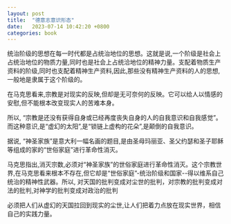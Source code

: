 ```yaml
---
layout: post
title:  "德意志意识形态"
date:   2023-07-14 10:42:20 +0800
categories: book
---
```

统治阶级的思想在每一时代都是占统治地位的思想。这就是说,一个阶级是社会上占统治地位的物质力量,同时也是社会上占统洽地位的精神力量。支配着物质生产资料的阶级,同时也支配着精神生产资料,因此,那些没有精神生产资料的人的思想,一般地是隶属于这个阶级的。  
  
在马克思看来,宗教是对现实的反映,但却是无可奈何的反映。它可以给人以情感的安慰,但不能根本改变现实人的苦难本身。  
  
所以, “宗教是还没有获得自身或已经再度丧失自身的人的自我意识和自我感觉”。而这种意识,是“虚幻的太阳”,是“锁链上虚构的花朵”,是颠倒的自我意识。  
  
据说, “神圣家族”是意大利一幅名画的题目,是由圣母玛丽亚、圣父约瑟和圣子耶稣等组成的家的“世俗家庭”进行革命性消灭。  
  
马克思指出,消灭宗数,必须对“神圣家族”的世俗家庭进行革命性消灭。这个宗教世界,在马克思看来根本不存在,但它却是“世俗家庭”-统治阶级和国家--得以维系自己统治的精神性武器。所以, 对天国的批判变成对尘世的批判，对宗教的批判变成对法的批判,对神学的批判变成对政治的批判  
  
必须把人们从虚幻的天国拉回到现实的尘世,让人们把着力点放在现实世界，相信自己的实践力量。  
  


